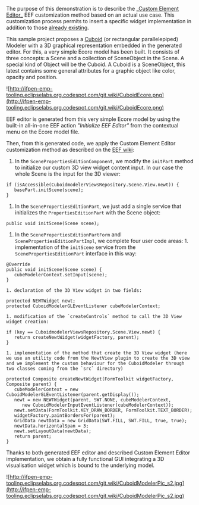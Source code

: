 The purpose of this demonstration is to describe the [\_Custom Element Editor\_](http://wiki.eclipse.org/EEF/User_Guide/Custom_Element_Editor) EEF customization method based on an actual use case. This customization process permits to insert a specific widget implementation in addition to those [already existing](http://wiki.eclipse.org/EEF_User_Guide#Editors_available_in_the_runtime).

This sample project proposes a [Cuboid](http://en.wikipedia.org/wiki/Cuboid) (or rectangular parallelepiped) Modeler with a 3D graphical representation embedded in the generated editor.
For this, a very simple Ecore model has been built. It consists of three concepts: a Scene and a collection of SceneObject in the Scene. A special kind of Object will be the Cuboid.
A Cuboid is a SceneObject, this latest contains some general attributes for a graphic object like color, opacity and position.

![http://ifpen-emp-tooling.eclipselabs.org.codespot.com/git.wiki/CuboidEcore.png](http://ifpen-emp-tooling.eclipselabs.org.codespot.com/git.wiki/CuboidEcore.png)

EEF editor is generated from this very simple Ecore model by using the built-in all-in-one EEF action _"Initialize EEF Editor"_ from the contextual menu on the Ecore model file.

Then, from this generated code, we apply the Custom Element Editor customization method as described on the [EEF wiki](http://wiki.eclipse.org/EEF/User_Guide/Custom_Element_Editor):
  1. In the `ScenePropertiesEditionComponent`, we modify the `initPart` method to initialize our custom 3D view widget content input. In our case the whole Scene is the input for the 3D viewer:
```
if (isAccessible(CuboidmodelerViewsRepository.Scene.View.newt)) {
   basePart.initScene(scene);
}
```
  1. In the `ScenePropertiesEditionPart`, we just add a single service that initializes the `PropertiesEditionPart` with the Scene object:
```
public void initScene(Scene scene);
```
  1. In the `ScenePropertiesEditionPartForm` and `ScenePropertiesEditionPartImpl`, we complete four user code areas:
    1. implementation of the `initScene` service from the `ScenePropertiesEditionPart` interface in this way:
```
@Override
public void initScene(Scene scene) {
   cubeModelerContext.setInput(scene);
}
```
    1. declaration of the 3D View widget in two fields:
```
protected NEWTWidget newt;
protected CuboidModelerGLEventListener cubeModelerContext;
```
    1. modification of the `createControls` method to call the 3D View widget creation:
```
if (key == CuboidmodelerViewsRepository.Scene.View.newt) {
   return createNewtWidget(widgetFactory, parent);
}
```
    1. implementation of the method that create the 3D View widget (here we use an utility code from the NewtView plugin to create the 3D view and we implement the custom behaviour for the CuboidModeler through two classes coming from the `src` directory)
```
protected Composite createNewtWidget(FormToolkit widgetFactory, Composite parent) {
   cubeModelerContext = new CuboidModelerGLEventListener(parent.getDisplay());
   newt = new NEWTWidget(parent, SWT.NONE, cubeModelerContext,
      new CuboidModelerInputEventListener(cubeModelerContext));
   newt.setData(FormToolkit.KEY_DRAW_BORDER, FormToolkit.TEXT_BORDER);
   widgetFactory.paintBordersFor(parent);
   GridData newtData = new GridData(SWT.FILL, SWT.FILL, true, true);
   newtData.horizontalSpan = 3;
   newt.setLayoutData(newtData);
   return parent;
}
```

Thanks to both generated EEF editor and described Custom Element Editor implementation, we obtain a fully functional GUI integrating a 3D visualisation widget which is bound to the underlying model.

![http://ifpen-emp-tooling.eclipselabs.org.codespot.com/git.wiki/CuboidModelerPic_s2.jpg](http://ifpen-emp-tooling.eclipselabs.org.codespot.com/git.wiki/CuboidModelerPic_s2.jpg)